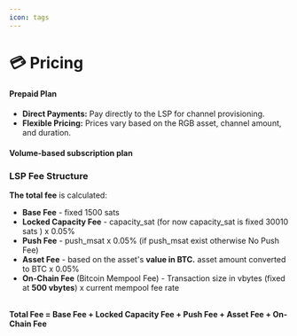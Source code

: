 ```yaml
---
icon: tags
---
```


# 💳 Pricing

#### Prepaid Plan

* **Direct Payments:** Pay directly to the LSP for channel provisioning.
* **Flexible Pricing:** Prices vary based on the RGB asset, channel amount, and duration.

#### Volume-based subscription plan

### **LSP** Fee Structure

**The total fee** is calculated:

* **Base Fee** - fixed 1500 sats
* **Locked Capacity Fee** -  capacity\_sat (for now capacity\_sat is fixed 30010 sats ) x 0.05%&#x20;
* **Push Fee** - push\_msat x 0.05% (if push\_msat exist otherwise No Push Fee)
* **Asset Fee**  - based on the asset's **value in BTC.** asset amount converted to BTC x 0.05%&#x20;
* **On-Chain Fee** (Bitcoin Mempool Fee) - Transaction size in vbytes (fixed at **500 vbytes**) x current mempool fee rate

\
**Total Fee = Base Fee + Locked Capacity Fee + Push Fee + Asset Fee + On-Chain Fee**
